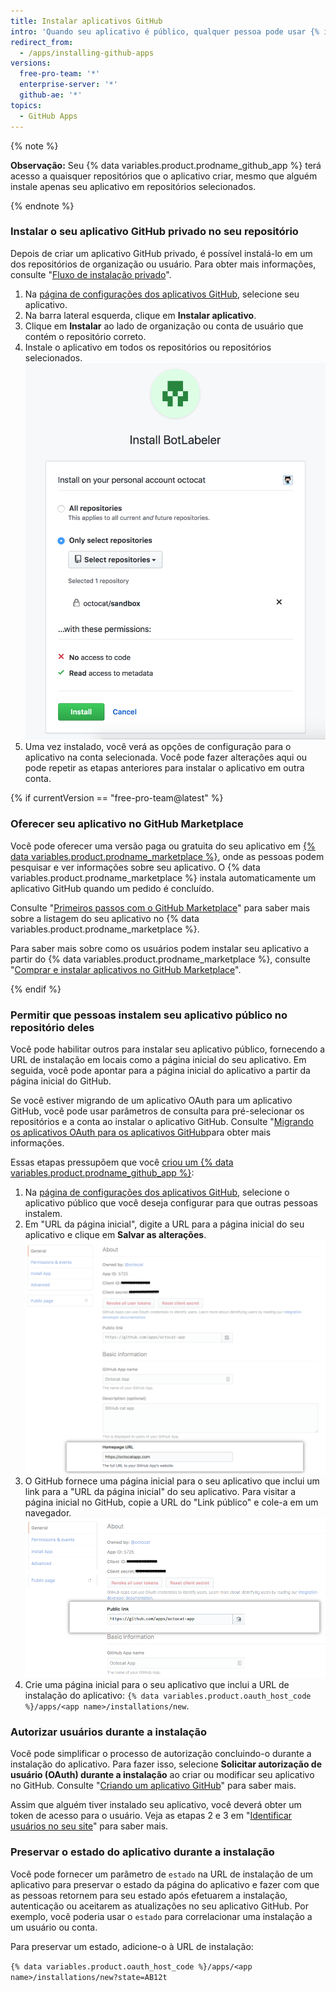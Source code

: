 ```yaml
---
title: Instalar aplicativos GitHub
intro: 'Quando seu aplicativo é público, qualquer pessoa pode usar {% if currentVersion == "free-pro-team@latest" %} o {% data variables.product.prodname_marketplace %} ou {% endif %}uma URL de instalação para instalar o aplicativo no seu repositório. Quando seu app é privado, somente você pode instalar o aplicativo em repositórios que você possui.'
redirect_from:
  - /apps/installing-github-apps
versions:
  free-pro-team: '*'
  enterprise-server: '*'
  github-ae: '*'
topics:
  - GitHub Apps
---
```


{% note %}

**Observação:** Seu {% data variables.product.prodname_github_app %} terá acesso a quaisquer repositórios que o aplicativo criar, mesmo que alguém instale apenas seu aplicativo em repositórios selecionados.

{% endnote %}

### Instalar o seu aplicativo GitHub privado no seu repositório

Depois de criar um aplicativo GitHub privado, é possível instalá-lo em um dos repositórios de organização ou usuário. Para obter mais informações, consulte "[Fluxo de instalação privado](/apps/managing-github-apps/making-a-github-app-public-or-private/#private-installation-flow)".

1. Na [página de configurações dos aplicativos GitHub](https://github.com/settings/apps), selecione seu aplicativo.
2. Na barra lateral esquerda, clique em **Instalar aplicativo**.
3. Clique em **Instalar** ao lado de organização ou conta de usuário que contém o repositório correto.
4. Instale o aplicativo em todos os repositórios ou repositórios selecionados. ![Permissões de instalação do aplicativo](/assets/images/install_permissions.png)
5. Uma vez instalado, você verá as opções de configuração para o aplicativo na conta selecionada. Você pode fazer alterações aqui ou pode repetir as etapas anteriores para instalar o aplicativo em outra conta.

{% if currentVersion == "free-pro-team@latest" %}
### Oferecer seu aplicativo no GitHub Marketplace

Você pode oferecer uma versão paga ou gratuita do seu aplicativo em [{% data variables.product.prodname_marketplace %}](https://github.com/marketplace), onde as pessoas podem pesquisar e ver informações sobre seu aplicativo. O {% data variables.product.prodname_marketplace %} instala automaticamente um aplicativo GitHub quando um pedido é concluído.

Consulte "[Primeiros passos com o GitHub Marketplace](/marketplace/getting-started/)" para saber mais sobre a listagem do seu aplicativo no {% data variables.product.prodname_marketplace %}.

Para saber mais sobre como os usuários podem instalar seu aplicativo a partir do {% data variables.product.prodname_marketplace %}, consulte "[Comprar e instalar aplicativos no GitHub Marketplace](/articles/purchasing-and-installing-apps-in-github-marketplace)".

{% endif %}

### Permitir que pessoas instalem seu aplicativo público no repositório deles

Você pode habilitar outros para instalar seu aplicativo público, fornecendo a URL de instalação em locais como a página inicial do seu aplicativo. Em seguida, você pode apontar para a página inicial do aplicativo a partir da página inicial do GitHub.

 Se você estiver migrando de um aplicativo OAuth para um aplicativo GitHub, você pode usar parâmetros de consulta para pré-selecionar os repositórios e a conta ao instalar o aplicativo GitHub. Consulte "[Migrando os aplicativos OAuth para os aplicativos GitHub](/apps/migrating-oauth-apps-to-github-apps/)para obter mais informações.

Essas etapas pressupõem que você [criou um {% data variables.product.prodname_github_app %}](/apps/building-github-apps/):

1. Na [página de configurações dos aplicativos GitHub](https://github.com/settings/apps), selecione o aplicativo público que você deseja configurar para que outras pessoas instalem.
2. Em "URL da página inicial", digite a URL para a página inicial do seu aplicativo e clique em **Salvar as alterações**. ![URL da página inicial](/assets/images/github-apps/github_apps_homepageURL.png)
3. O GitHub fornece uma página inicial para o seu aplicativo que inclui um link para a "URL da página inicial" do seu aplicativo. Para visitar a página inicial no GitHub, copie a URL do "Link público" e cole-a em um navegador. ![Link público](/assets/images/github-apps/github_apps_public_link.png)
4. Crie uma página inicial para o seu aplicativo que inclui a URL de instalação do aplicativo: `{% data variables.product.oauth_host_code %}/apps/<app name>/installations/new`.

### Autorizar usuários durante a instalação

Você pode simplificar o processo de autorização concluindo-o durante a instalação do aplicativo. Para fazer isso, selecione **Solicitar autorização de usuário (OAuth) durante a instalação** ao criar ou modificar seu aplicativo no GitHub. Consulte "[Criando um aplicativo GitHub](/apps/building-github-apps/creating-a-github-app/)" para saber mais.

Assim que alguém tiver instalado seu aplicativo, você deverá obter um token de acesso para o usuário. Veja as etapas 2 e 3 em "[Identificar usuários no seu site](/apps/building-github-apps/identifying-and-authorizing-users-for-github-apps/#identifying-users-on-your-site)" para saber mais.
### Preservar o estado do aplicativo durante a instalação

Você pode fornecer um parâmetro de `estado` na URL de instalação de um aplicativo para preservar o estado da página do aplicativo e fazer com que as pessoas retornem para seu estado após efetuarem a instalação, autenticação ou aceitarem as atualizações no seu aplicativo GitHub. Por exemplo, você poderia usar o `estado` para correlacionar uma instalação a um usuário ou conta.

Para preservar um estado, adicione-o à URL de instalação:

`{% data variables.product.oauth_host_code %}/apps/<app name>/installations/new?state=AB12t`
